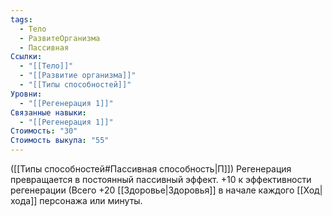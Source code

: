 ```yaml
---
tags:
  - Тело
  - РазвитеОрганизма
  - Пассивная
Ссылки:
  - "[[Тело]]"
  - "[[Развитие организма]]"
  - "[[Типы способностей]]"
Уровни:
  - "[[Регенерация 1]]"
Связанные навыки:
  - "[[Регенерация 1]]"
Стоимость: "30"
Стоимость выкупа: "55"
---
```

([[Типы способностей#Пассивная способность|П]]) Регенерация превращается в постоянный пассивный эффект. +10 к эффективности регенерации (Всего +20 [[Здоровье|Здоровья]]  в начале каждого [[Ход|хода]] персонажа или минуты.